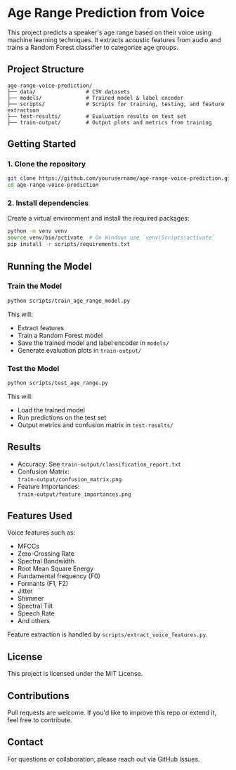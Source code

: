 # Age Range Prediction from Voice

This project predicts a speaker's age range based on their voice using machine learning techniques. It extracts acoustic features from audio and trains a Random Forest classifier to categorize age groups.

## Project Structure

```
age-range-voice-prediction/
├── data/                # CSV datasets
├── models/              # Trained model & label encoder
├── scripts/             # Scripts for training, testing, and feature extraction
├── test-results/        # Evaluation results on test set
├── train-output/        # Output plots and metrics from training
```

## Getting Started

### 1. Clone the repository

```bash
git clone https://github.com/yourusername/age-range-voice-prediction.git
cd age-range-voice-prediction
```

### 2. Install dependencies

Create a virtual environment and install the required packages:

```bash
python -m venv venv
source venv/bin/activate  # On Windows use `venv\Scripts\activate`
pip install -r scripts/requirements.txt
```

## Running the Model

### Train the Model

```bash
python scripts/train_age_range_model.py
```

This will:
- Extract features
- Train a Random Forest model
- Save the trained model and label encoder in `models/`
- Generate evaluation plots in `train-output/`

### Test the Model

```bash
python scripts/test_age_range.py
```

This will:
- Load the trained model
- Run predictions on the test set
- Output metrics and confusion matrix in `test-results/`

## Results

- Accuracy: See `train-output/classification_report.txt`
- Confusion Matrix:  
  `train-output/confusion_matrix.png`
- Feature Importances:  
  `train-output/feature_importances.png`

## Features Used

Voice features such as:
- MFCCs
- Zero-Crossing Rate
- Spectral Bandwidth
- Root Mean Square Energy
- Fundamental frequency (F0)
- Formants (F1, F2)
- Jitter
- Shimmer
- Spectral Tilt
- Speech Rate
- And others

Feature extraction is handled by `scripts/extract_voice_features.py`.

## License

This project is licensed under the MIT License.

## Contributions

Pull requests are welcome. If you'd like to improve this repo or extend it, feel free to contribute.

## Contact

For questions or collaboration, please reach out via GitHub Issues.
